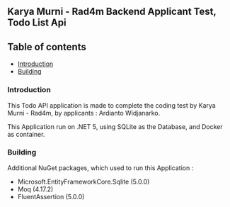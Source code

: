 ﻿## Karya Murni - Rad4m Backend Applicant Test, Todo List Api
## Table of contents
* [Introduction](#introduction)
* [Building](#Building)
  
### Introduction
This Todo API application is made to complete the coding test by Karya Murni - Rad4m, by applicants : Ardianto Widjanarko.

This Application run on .NET 5, using SQLite as the Database, and Docker as container.

### Building
Additional NuGet packages, which used to run this Application :
* Microsoft.EntityFrameworkCore.Sqlite (5.0.0)
* Moq (4.17.2)
* FluentAssertion (5.0.0)

